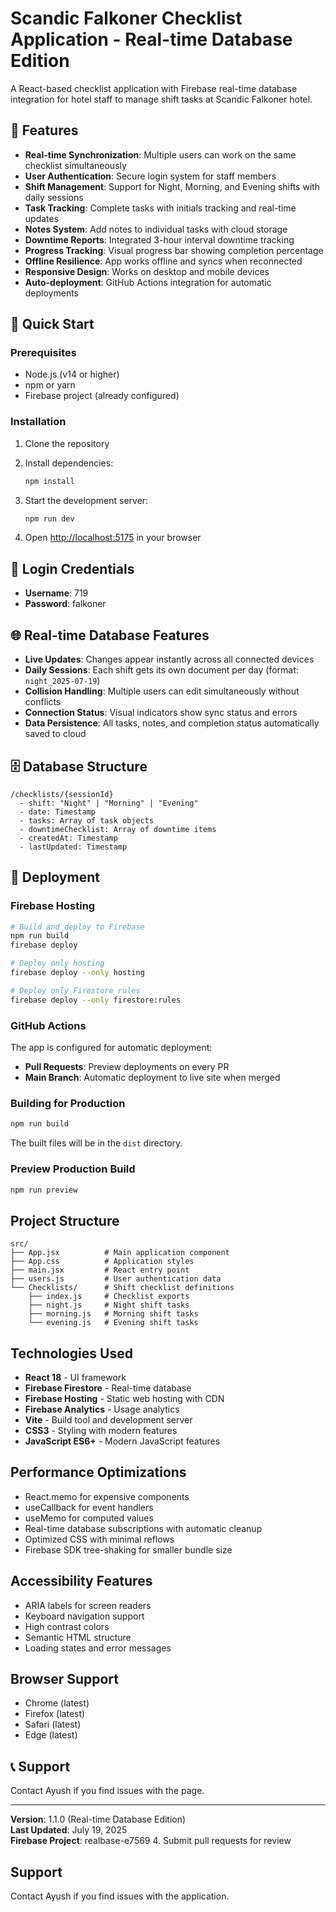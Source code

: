 # Scandic Falkoner Checklist Application - Real-time Database Edition

A React-based checklist application with Firebase real-time database integration for hotel staff to manage shift tasks at Scandic Falkoner hotel.

## 🚀 Features

- **Real-time Synchronization**: Multiple users can work on the same checklist simultaneously
- **User Authentication**: Secure login system for staff members
- **Shift Management**: Support for Night, Morning, and Evening shifts with daily sessions
- **Task Tracking**: Complete tasks with initials tracking and real-time updates
- **Notes System**: Add notes to individual tasks with cloud storage
- **Downtime Reports**: Integrated 3-hour interval downtime tracking
- **Progress Tracking**: Visual progress bar showing completion percentage
- **Offline Resilience**: App works offline and syncs when reconnected
- **Responsive Design**: Works on desktop and mobile devices
- **Auto-deployment**: GitHub Actions integration for automatic deployments

## 🔧 Quick Start

### Prerequisites
- Node.js (v14 or higher)
- npm or yarn
- Firebase project (already configured)

### Installation

1. Clone the repository
2. Install dependencies:
   ```bash
   npm install
   ```

3. Start the development server:
   ```bash
   npm run dev
   ```

4. Open [http://localhost:5175](http://localhost:5175) in your browser

## 🔑 Login Credentials

- **Username**: 719
- **Password**: falkoner

## 🌐 Real-time Database Features

- **Live Updates**: Changes appear instantly across all connected devices
- **Daily Sessions**: Each shift gets its own document per day (format: `night_2025-07-19`)
- **Collision Handling**: Multiple users can edit simultaneously without conflicts
- **Connection Status**: Visual indicators show sync status and errors
- **Data Persistence**: All tasks, notes, and completion status automatically saved to cloud

## 🗄️ Database Structure

```
/checklists/{sessionId}
  - shift: "Night" | "Morning" | "Evening"
  - date: Timestamp
  - tasks: Array of task objects
  - downtimeChecklist: Array of downtime items
  - createdAt: Timestamp
  - lastUpdated: Timestamp
```

## 🚀 Deployment

### Firebase Hosting
```bash
# Build and deploy to Firebase
npm run build
firebase deploy

# Deploy only hosting
firebase deploy --only hosting

# Deploy only Firestore rules
firebase deploy --only firestore:rules
```

### GitHub Actions
The app is configured for automatic deployment:
- **Pull Requests**: Preview deployments on every PR
- **Main Branch**: Automatic deployment to live site when merged

### Building for Production

```bash
npm run build
```

The built files will be in the `dist` directory.

### Preview Production Build

```bash
npm run preview
```

## Project Structure

```
src/
├── App.jsx          # Main application component
├── App.css          # Application styles
├── main.jsx         # React entry point
├── users.js         # User authentication data
└── Checklists/      # Shift checklist definitions
    ├── index.js     # Checklist exports
    ├── night.js     # Night shift tasks
    ├── morning.js   # Morning shift tasks
    └── evening.js   # Evening shift tasks
```

## Technologies Used

- **React 18** - UI framework
- **Firebase Firestore** - Real-time database
- **Firebase Hosting** - Static web hosting with CDN
- **Firebase Analytics** - Usage analytics
- **Vite** - Build tool and development server
- **CSS3** - Styling with modern features
- **JavaScript ES6+** - Modern JavaScript features

## Performance Optimizations

- React.memo for expensive components
- useCallback for event handlers
- useMemo for computed values
- Real-time database subscriptions with automatic cleanup
- Optimized CSS with minimal reflows
- Firebase SDK tree-shaking for smaller bundle size

## Accessibility Features

- ARIA labels for screen readers
- Keyboard navigation support
- High contrast colors
- Semantic HTML structure
- Loading states and error messages

## Browser Support

- Chrome (latest)
- Firefox (latest)
- Safari (latest)
- Edge (latest)

## 📞 Support

Contact Ayush if you find issues with the page.

---

**Version**: 1.1.0 (Real-time Database Edition)  
**Last Updated**: July 19, 2025  
**Firebase Project**: realbase-e7569
4. Submit pull requests for review

## Support

Contact Ayush if you find issues with the application.